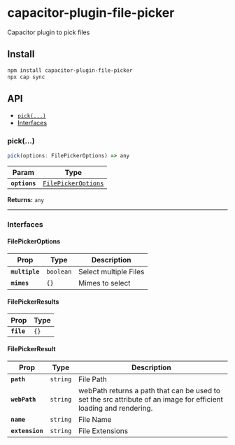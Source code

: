# capacitor-plugin-file-picker

Capacitor plugin to pick files

## Install

```bash
npm install capacitor-plugin-file-picker
npx cap sync
```

## API

<docgen-index>

* [`pick(...)`](#pick)
* [Interfaces](#interfaces)

</docgen-index>

<docgen-api>
<!--Update the source file JSDoc comments and rerun docgen to update the docs below-->

### pick(...)

```typescript
pick(options: FilePickerOptions) => any
```

| Param         | Type                                                            |
| ------------- | --------------------------------------------------------------- |
| **`options`** | <code><a href="#filepickeroptions">FilePickerOptions</a></code> |

**Returns:** <code>any</code>

--------------------


### Interfaces


#### FilePickerOptions

| Prop           | Type                 | Description           |
| -------------- | -------------------- | --------------------- |
| **`multiple`** | <code>boolean</code> | Select multiple Files |
| **`mimes`**    | <code>{}</code>      | Mimes to select       |


#### FilePickerResults

| Prop       | Type            |
| ---------- | --------------- |
| **`file`** | <code>{}</code> |


#### FilePickerResult

| Prop            | Type                | Description                                                                                                       |
| --------------- | ------------------- | ----------------------------------------------------------------------------------------------------------------- |
| **`path`**      | <code>string</code> | File Path                                                                                                         |
| **`webPath`**   | <code>string</code> | webPath returns a path that can be used to set the src attribute of an image for efficient loading and rendering. |
| **`name`**      | <code>string</code> | File Name                                                                                                         |
| **`extension`** | <code>string</code> | File Extensions                                                                                                   |

</docgen-api>
